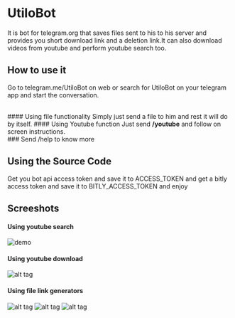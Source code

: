 # UtiloBot
It is bot for telegram.org that saves files sent to his to his server and provides you short download link and a deletion link.It can also download videos from youtube and perform youtube search too.

## How to use it 
Go to telegram.me/UtiloBot on web or search for UtiloBot on your telegram app and start the conversation. 

<br>
#### Using file functionality
Simply just send a file to him and rest it will do by itself.
#### Using Youtube function
Just send <b>/youtube</b> and follow on screen instructions.
<br>
### Send /help to know more

## Using the Source Code 
Get you bot api access token and save it to ACCESS_TOKEN and get a bitly access token and save it to BITLY_ACCESS_TOKEN and enjoy

## Screeshots
#### Using youtube search 
![demo](http://i.imgur.com/WhZqPiq.gif)
#### Using youtube download
![alt tag](http://i.imgur.com/BzHMyp8.png)
#### Using file link generators
![alt tag](http://i.imgur.com/rxXnQ47.png)
![alt tag](http://i.imgur.com/33et3QM.png)
![alt tag](http://i.imgur.com/PxuyCJe.png)

